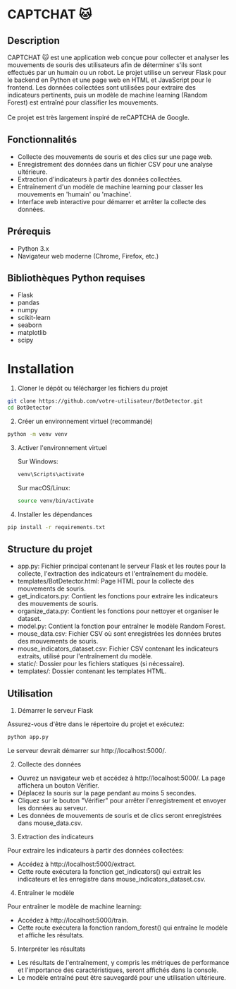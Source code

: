 # CAPTCHAT 🐱

## Description

CAPTCHAT 🐱 est une application web conçue pour collecter et analyser les mouvements de souris des utilisateurs afin de déterminer s'ils sont effectués par un humain ou un robot. Le projet utilise un serveur Flask pour le backend en Python et une page web en HTML et JavaScript pour le frontend. Les données collectées sont utilisées pour extraire des indicateurs pertinents, puis un modèle de machine learning (Random Forest) est entraîné pour classifier les mouvements.
</br></br>Ce projet est très largement inspiré de reCAPTCHA de Google.


## Fonctionnalités

- Collecte des mouvements de souris et des clics sur une page web.
- Enregistrement des données dans un fichier CSV pour une analyse ultérieure.
- Extraction d'indicateurs à partir des données collectées.
- Entraînement d'un modèle de machine learning pour classer les mouvements en 'humain' ou 'machine'.
- Interface web interactive pour démarrer et arrêter la collecte des données.


## Prérequis

- Python 3.x
- Navigateur web moderne (Chrome, Firefox, etc.)


## Bibliothèques Python requises

- Flask
- pandas
- numpy
- scikit-learn
- seaborn
- matplotlib
- scipy


# Installation
1. Cloner le dépôt ou télécharger les fichiers du projet

```bash
git clone https://github.com/votre-utilisateur/BotDetector.git
cd BotDetector
```

2. Créer un environnement virtuel (recommandé)

```bash
python -m venv venv
```

3. Activer l'environnement virtuel

    Sur Windows:

    ```bash
    venv\Scripts\activate
    ```

    Sur macOS/Linux:

    ```bash
    source venv/bin/activate
    ```

4. Installer les dépendances

```bash
pip install -r requirements.txt
```

## Structure du projet

- app.py: Fichier principal contenant le serveur Flask et les routes pour la collecte, l'extraction des indicateurs et l'entraînement du modèle.
- templates/BotDetector.html: Page HTML pour la collecte des mouvements de souris.
- get_indicators.py: Contient les fonctions pour extraire les indicateurs des mouvements de souris.
- organize_data.py: Contient les fonctions pour nettoyer et organiser le dataset.
- model.py: Contient la fonction pour entraîner le modèle Random Forest.
- mouse_data.csv: Fichier CSV où sont enregistrées les données brutes des mouvements de souris.
- mouse_indicators_dataset.csv: Fichier CSV contenant les indicateurs extraits, utilisé pour l'entraînement du modèle.
- static/: Dossier pour les fichiers statiques (si nécessaire).
- templates/: Dossier contenant les templates HTML.


## Utilisation
1. Démarrer le serveur Flask

Assurez-vous d'être dans le répertoire du projet et exécutez:

```bash
python app.py
```

Le serveur devrait démarrer sur http://localhost:5000/.


2. Collecte des données

- Ouvrez un navigateur web et accédez à http://localhost:5000/. La page affichera un bouton Vérifier.
- Déplacez la souris sur la page pendant au moins 5 secondes.
- Cliquez sur le bouton "Vérifier" pour arrêter l'enregistrement et envoyer les données au serveur.
- Les données de mouvements de souris et de clics seront enregistrées dans mouse_data.csv.

3. Extraction des indicateurs

Pour extraire les indicateurs à partir des données collectées:
- Accédez à http://localhost:5000/extract.
- Cette route exécutera la fonction get_indicators() qui extrait les indicateurs et les enregistre dans mouse_indicators_dataset.csv.

4. Entraîner le modèle

Pour entraîner le modèle de machine learning:
- Accédez à http://localhost:5000/train.
- Cette route exécutera la fonction random_forest() qui entraîne le modèle et affiche les résultats.

5. Interpréter les résultats
- Les résultats de l'entraînement, y compris les métriques de performance et l'importance des caractéristiques, seront affichés dans la console.
- Le modèle entraîné peut être sauvegardé pour une utilisation ultérieure.

